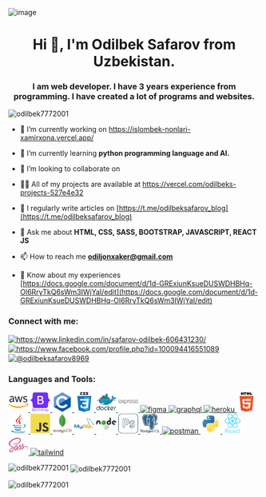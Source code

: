 ![image](https://github.com/user-attachments/assets/a89a019c-5068-4848-99bf-c2454d7374fb)<h1 align="center">Hi 👋, I'm Odilbek Safarov from Uzbekistan.</h1>
<h3 align="center">I am web developer. I have 3 years experience from programming. I have created a lot of programs and websites.</h3>

<p align="left"> <img src="https://komarev.com/ghpvc/?username=odilbek7772001&label=Profile%20views&color=0e75b6&style=flat" alt="odilbek7772001" /> </p>

- 🔭 I’m currently working on https://islombek-nonlari-xamirxona.vercel.app/

- 🌱 I’m currently learning **python programming language and AI.**

- 👯 I’m looking to collaborate on 

- 👨‍💻 All of my projects are available at https://vercel.com/odilbeks-projects-527e4e32

- 📝 I regularly write articles on [https://t.me/odilbeksafarov_blog](https://t.me/odilbeksafarov_blog)

- 💬 Ask me about **HTML, CSS, SASS, BOOTSTRAP, JAVASCRIPT, REACT JS**

- 📫 How to reach me **odiljonxaker@gmail.com**

- 📄 Know about my experiences [https://docs.google.com/document/d/1d-GRExiunKsueDUSWDHBHq-Ol6RryTkQ6sWm3IWjYaI/edit](https://docs.google.com/document/d/1d-GRExiunKsueDUSWDHBHq-Ol6RryTkQ6sWm3IWjYaI/edit)

<h3 align="left">Connect with me:</h3>
<p align="left">
<a href="https://linkedin.com/in/https://www.linkedin.com/in/safarov-odilbek-606431230/" target="blank"><img align="center" src="https://raw.githubusercontent.com/rahuldkjain/github-profile-readme-generator/master/src/images/icons/Social/linked-in-alt.svg" alt="https://www.linkedin.com/in/safarov-odilbek-606431230/" height="30" width="40" /></a>
<a href="https://fb.com/https://www.facebook.com/profile.php?id=100094416551089" target="blank"><img align="center" src="https://raw.githubusercontent.com/rahuldkjain/github-profile-readme-generator/master/src/images/icons/Social/facebook.svg" alt="https://www.facebook.com/profile.php?id=100094416551089" height="30" width="40" /></a>
<a href="https://www.youtube.com/c/@odilbeksafarov8969" target="blank"><img align="center" src="https://raw.githubusercontent.com/rahuldkjain/github-profile-readme-generator/master/src/images/icons/Social/youtube.svg" alt="@odilbeksafarov8969" height="30" width="40" /></a>
</p>

<h3 align="left">Languages and Tools:</h3>
<p align="left"> <a href="https://aws.amazon.com" target="_blank" rel="noreferrer"> <img src="https://raw.githubusercontent.com/devicons/devicon/master/icons/amazonwebservices/amazonwebservices-original-wordmark.svg" alt="aws" width="40" height="40"/> </a> <a href="https://getbootstrap.com" target="_blank" rel="noreferrer"> <img src="https://raw.githubusercontent.com/devicons/devicon/master/icons/bootstrap/bootstrap-plain-wordmark.svg" alt="bootstrap" width="40" height="40"/> </a> <a href="https://www.cprogramming.com/" target="_blank" rel="noreferrer"> <img src="https://raw.githubusercontent.com/devicons/devicon/master/icons/c/c-original.svg" alt="c" width="40" height="40"/> </a> <a href="https://www.w3schools.com/css/" target="_blank" rel="noreferrer"> <img src="https://raw.githubusercontent.com/devicons/devicon/master/icons/css3/css3-original-wordmark.svg" alt="css3" width="40" height="40"/> </a> <a href="https://www.docker.com/" target="_blank" rel="noreferrer"> <img src="https://raw.githubusercontent.com/devicons/devicon/master/icons/docker/docker-original-wordmark.svg" alt="docker" width="40" height="40"/> </a> <a href="https://expressjs.com" target="_blank" rel="noreferrer"> <img src="https://raw.githubusercontent.com/devicons/devicon/master/icons/express/express-original-wordmark.svg" alt="express" width="40" height="40"/> </a> <a href="https://www.figma.com/" target="_blank" rel="noreferrer"> <img src="https://www.vectorlogo.zone/logos/figma/figma-icon.svg" alt="figma" width="40" height="40"/> </a> <a href="https://graphql.org" target="_blank" rel="noreferrer"> <img src="https://www.vectorlogo.zone/logos/graphql/graphql-icon.svg" alt="graphql" width="40" height="40"/> </a> <a href="https://heroku.com" target="_blank" rel="noreferrer"> <img src="https://www.vectorlogo.zone/logos/heroku/heroku-icon.svg" alt="heroku" width="40" height="40"/> </a> <a href="https://www.w3.org/html/" target="_blank" rel="noreferrer"> <img src="https://raw.githubusercontent.com/devicons/devicon/master/icons/html5/html5-original-wordmark.svg" alt="html5" width="40" height="40"/> </a> <a href="https://www.java.com" target="_blank" rel="noreferrer"> <img src="https://raw.githubusercontent.com/devicons/devicon/master/icons/java/java-original.svg" alt="java" width="40" height="40"/> </a> <a href="https://developer.mozilla.org/en-US/docs/Web/JavaScript" target="_blank" rel="noreferrer"> <img src="https://raw.githubusercontent.com/devicons/devicon/master/icons/javascript/javascript-original.svg" alt="javascript" width="40" height="40"/> </a> <a href="https://www.mongodb.com/" target="_blank" rel="noreferrer"> <img src="https://raw.githubusercontent.com/devicons/devicon/master/icons/mongodb/mongodb-original-wordmark.svg" alt="mongodb" width="40" height="40"/> </a> <a href="https://www.mysql.com/" target="_blank" rel="noreferrer"> <img src="https://raw.githubusercontent.com/devicons/devicon/master/icons/mysql/mysql-original-wordmark.svg" alt="mysql" width="40" height="40"/> </a> <a href="https://nodejs.org" target="_blank" rel="noreferrer"> <img src="https://raw.githubusercontent.com/devicons/devicon/master/icons/nodejs/nodejs-original-wordmark.svg" alt="nodejs" width="40" height="40"/> </a> <a href="https://www.photoshop.com/en" target="_blank" rel="noreferrer"> <img src="https://raw.githubusercontent.com/devicons/devicon/master/icons/photoshop/photoshop-line.svg" alt="photoshop" width="40" height="40"/> </a> <a href="https://www.postgresql.org" target="_blank" rel="noreferrer"> <img src="https://raw.githubusercontent.com/devicons/devicon/master/icons/postgresql/postgresql-original-wordmark.svg" alt="postgresql" width="40" height="40"/> </a> <a href="https://postman.com" target="_blank" rel="noreferrer"> <img src="https://www.vectorlogo.zone/logos/getpostman/getpostman-icon.svg" alt="postman" width="40" height="40"/> </a> <a href="https://www.python.org" target="_blank" rel="noreferrer"> <img src="https://raw.githubusercontent.com/devicons/devicon/master/icons/python/python-original.svg" alt="python" width="40" height="40"/> </a> <a href="https://reactjs.org/" target="_blank" rel="noreferrer"> <img src="https://raw.githubusercontent.com/devicons/devicon/master/icons/react/react-original-wordmark.svg" alt="react" width="40" height="40"/> </a> <a href="https://sass-lang.com" target="_blank" rel="noreferrer"> <img src="https://raw.githubusercontent.com/devicons/devicon/master/icons/sass/sass-original.svg" alt="sass" width="40" height="40"/> </a> <a href="https://tailwindcss.com/" target="_blank" rel="noreferrer"> <img src="https://www.vectorlogo.zone/logos/tailwindcss/tailwindcss-icon.svg" alt="tailwind" width="40" height="40"/> </a> </p>

<p><img align="left" src="https://github-readme-stats.vercel.app/api/top-langs?username=odilbek7772001&show_icons=true&locale=en&layout=compact" alt="odilbek7772001" /></p>

<p>&nbsp;<img align="center" src="https://github-readme-stats.vercel.app/api?username=odilbek7772001&show_icons=true&locale=en" alt="odilbek7772001" /></p>

<p><img align="center" src="https://github-readme-streak-stats.herokuapp.com/?user=odilbek7772001&" alt="odilbek7772001" /></p>
